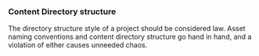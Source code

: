 ### Content Directory structure

The directory structure style of a project should be considered law. Asset naming conventions and content directory structure go hand in hand, and a violation of either causes unneeded chaos.